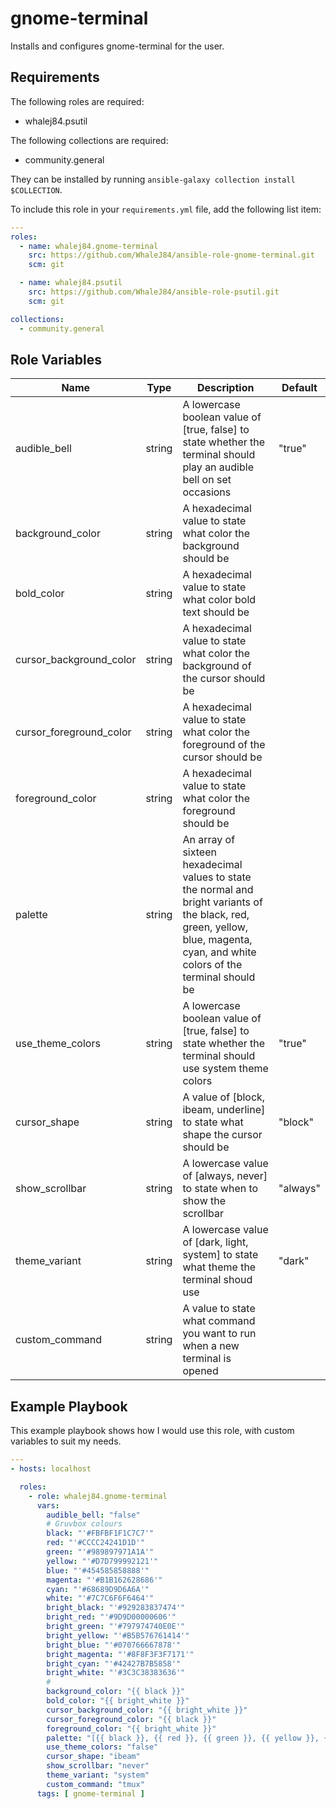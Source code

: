 gnome-terminal
=========

Installs and configures gnome-terminal for the user.

Requirements
------------

The following roles are required:

- whalej84.psutil

The following collections are required:

- community.general

They can be installed by running `ansible-galaxy collection install $COLLECTION`.

To include this role in your `requirements.yml` file, add the following list item:

```yaml
---
roles:
  - name: whalej84.gnome-terminal
    src: https://github.com/WhaleJ84/ansible-role-gnome-terminal.git
    scm: git

  - name: whalej84.psutil
    src: https://github.com/WhaleJ84/ansible-role-psutil.git
    scm: git

collections:
  - community.general
```

Role Variables
--------------

| Name | Type | Description | Default |
| ---- | ---- | ----------- | ------- |
| audible\_bell | string | A lowercase boolean value of [true, false] to state whether the terminal should play an audible bell on set occasions | "true" |
| background\_color | string | A hexadecimal value to state what color the background should be | |
| bold\_color | string | A hexadecimal value to state what color bold text should be | |
| cursor\_background\_color | string | A hexadecimal value to state what color the background of the cursor should be | |
| cursor\_foreground\_color | string | A hexadecimal value to state what color the foreground of the cursor should be | |
| foreground\_color | string | A hexadecimal value to state what color the foreground should be | |
| palette | string | An array of sixteen hexadecimal values to state the normal and bright variants of the black, red, green, yellow, blue, magenta, cyan, and white colors of the terminal should be | |
| use\_theme\_colors | string | A lowercase boolean value of [true, false] to state whether the terminal should use system theme colors | "true" |
| cursor\_shape | string | A value of [block, ibeam, underline] to state what shape the cursor should be | "block" |
| show\_scrollbar | string | A lowercase value of [always, never] to state when to show the scrollbar | "always" |
| theme\_variant | string | A lowercase value of [dark, light, system] to state what theme the terminal shoud use | "dark" |
| custom\_command | string | A value to state what command you want to run when a new terminal is opened | |

Example Playbook
----------------

This example playbook shows how I would use this role, with custom variables to suit my needs.

```yaml
---
- hosts: localhost

  roles:
    - role: whalej84.gnome-terminal
      vars:
        audible_bell: "false"
        # Gruvbox colours
        black: "'#FBFBF1F1C7C7'"
        red: "'#CCCC24241D1D'"
        green: "'#989897971A1A'"
        yellow: "'#D7D799992121'"
        blue: "'#454585858888'"
        magenta: "'#B1B162628686'"
        cyan: "'#68689D9D6A6A'"
        white: "'#7C7C6F6F6464'"
        bright_black: "'#929283837474'"
        bright_red: "'#9D9D00000606'"
        bright_green: "'#797974740E0E'"
        bright_yellow: "'#B5B576761414'"
        bright_blue: "'#070766667878'"
        bright_magenta: "'#8F8F3F3F7171'"
        bright_cyan: "'#42427B7B5858'"
        bright_white: "'#3C3C38383636'"
        #
        background_color: "{{ black }}"
        bold_color: "{{ bright_white }}"
        cursor_background_color: "{{ bright_white }}"
        cursor_foreground_color: "{{ black }}"
        foreground_color: "{{ bright_white }}"
        palette: "[{{ black }}, {{ red }}, {{ green }}, {{ yellow }}, {{ blue }}, {{ magenta }}, {{ cyan }}, {{ white }}, {{ bright_black }}, {{ bright_red }}, {{ bright_green }}, {{ bright_yellow }}, {{ bright_blue }}, {{ bright_magenta }}, {{ bright_cyan }}, {{ bright_white }}]"
        use_theme_colors: "false"
        cursor_shape: "ibeam"
        show_scrollbar: "never"
        theme_variant: "system"
        custom_command: "tmux"
      tags: [ gnome-terminal ]
```

